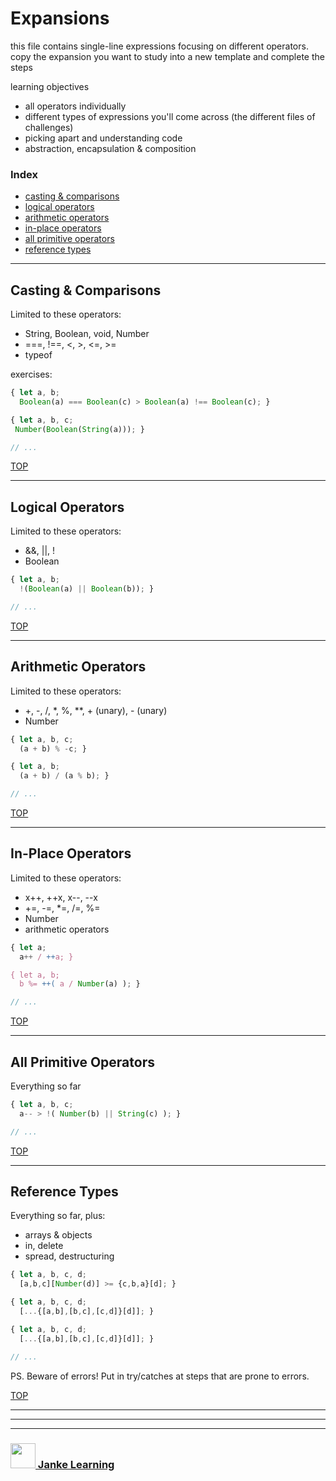 # Expansions

this file contains single-line expressions focusing on different operators.  copy the expansion you want to study into a new template and complete the steps

learning objectives
* all operators individually
* different types of expressions you'll come across (the different files of challenges)
* picking apart and understanding code
* abstraction, encapsulation & composition

### Index
* [casting & comparisons](#casting-comparison)
* [logical operators](#logical-operators)
* [arithmetic operators](#arithmetic-operators)
* [in-place operators](#in-place-operators)
* [all primitive operators](#all-primitive-operators)
* [reference types](#reference-types)

---

## Casting & Comparisons

Limited to these operators:
* String, Boolean, void, Number
* ===, !==, <, >, <=, >=
* typeof

exercises:
```js
{ let a, b;
  Boolean(a) === Boolean(c) > Boolean(a) !== Boolean(c); }

{ let a, b, c;
 Number(Boolean(String(a))); }

// ...
```

[TOP](#expansions)

---

## Logical Operators

Limited to these operators:
* &&, ||, !
* Boolean

```js
{ let a, b;
  !(Boolean(a) || Boolean(b)); }

// ...
```

[TOP](#expansions)

---

## Arithmetic Operators

Limited to these operators:
* +, -, /, *, %, **, + (unary), - (unary)
* Number

```js
{ let a, b, c;
  (a + b) % -c; }

{ let a, b;
  (a + b) / (a % b); }

// ...
```

[TOP](#expansions)

---

## In-Place Operators

Limited to these operators:
* x++, ++x, x--, --x
* +=, -=, *=, /=, %=
* Number
* arithmetic operators

```js
{ let a;
  a++ / ++a; }

{ let a, b;
  b %= ++( a / Number(a) ); }

// ...
```

[TOP](#expansions)

---

## All Primitive Operators

Everything so far

```js
{ let a, b, c;
  a-- > !( Number(b) || String(c) ); }

// ...
```

[TOP](#expansions)

---

## Reference Types

Everything so far, plus:
* arrays & objects
* in, delete
* spread, destructuring


```js
{ let a, b, c, d;
  [a,b,c][Number(d)] >= {c,b,a}[d]; }

{ let a, b, c, d;
  [...{[a,b],[b,c],[c,d]}[d]]; }

{ let a, b, c, d;
  [...{[a,b],[b,c],[c,d]}[d]]; }

// ...
```
PS. Beware of errors!  Put in try/catches at steps that are prone to errors.

[TOP](#expansions)

---

___
___
### <a href="http://janke-learning.org" target="_blank"><img src="https://user-images.githubusercontent.com/18554853/50098409-22575780-021c-11e9-99e1-962787adaded.png" width="40" height="40"></img> Janke Learning</a>
